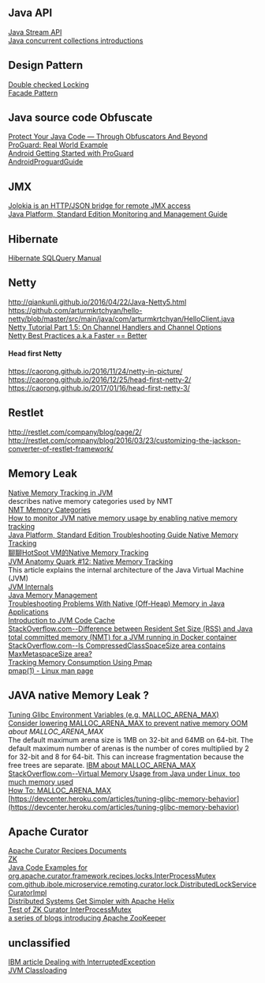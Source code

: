 ## Java API ##
[Java Stream API](https://docs.oracle.com/javase/tutorial/collections/streams/)  
[Java concurrent collections introductions](http://www.codejava.net/java-core/collections/understanding-collections-and-thread-safety-in-java)  

## Design Pattern ##
[Double checked Locking](https://www.cs.umd.edu/~pugh/java/memoryModel/DoubleCheckedLocking.html)  
[Facade Pattern](https://dzone.com/articles/design-patterns-uncovered-1)  

## Java source code Obfuscate ##
[Protect Your Java Code — Through Obfuscators And Beyond](https://web.archive.org/web/20161217190546/http://www.excelsior-usa.com/articles/java-obfuscators.html)  
[ProGuard: Real World Example](https://www.alexeyshmalko.com/2014/proguard-real-world-example/)  
[Android Getting Started with ProGuard](https://www.raywenderlich.com/7449-getting-started-with-proguard)  
[AndroidProguardGuide](https://github.com/inferjay/AndroidProguardGuide)  

## JMX ##
[Jolokia is an HTTP/JSON bridge for remote JMX access](https://jolokia.org/features-nb.html)    
[Java Platform, Standard Edition Monitoring and Management Guide](https://docs.oracle.com/javase/9/management/toc.htm)

## Hibernate ##
[Hibernate SQLQuery Manual](https://docs.jboss.org/hibernate/orm/4.1/devguide/en-US/html/ch13.html)  

## Netty ##
http://qiankunli.github.io/2016/04/22/Java-Netty5.html  
https://github.com/arturmkrtchyan/hello-netty/blob/master/src/main/java/com/arturmkrtchyan/HelloClient.java  
[Netty Tutorial Part 1.5: On Channel Handlers and Channel Options](http://seeallhearall.blogspot.sg/2012/06/netty-tutorial-part-15-on-channel.html)  
[Netty Best Practices a.k.a Faster == Better](http://normanmaurer.me/presentations/2014-facebook-eng-netty/slides.html)  

#### Head first Netty ####
https://caorong.github.io/2016/11/24/netty-in-picture/  
https://caorong.github.io/2016/12/25/head-first-netty-2/  
https://caorong.github.io/2017/01/16/head-first-netty-3/  

## Restlet ##
http://restlet.com/company/blog/page/2/  
http://restlet.com/company/blog/2016/03/23/customizing-the-jackson-converter-of-restlet-framework/  

## Memory Leak ##
[Native Memory Tracking in JVM](https://www.baeldung.com/native-memory-tracking-in-jvm)  
describes native memory categories used by NMT  
[NMT Memory Categories](https://docs.oracle.com/javase/8/docs/technotes/guides/troubleshoot/tooldescr022.html)  
[How to monitor JVM native memory usage by enabling native memory tracking](https://help.mulesoft.com/s/article/How-to-monitor-JVM-native-memory-usage-by-enabling-native-memory-tracking)  
[Java Platform, Standard Edition Troubleshooting Guide Native Memory Tracking](https://docs.oracle.com/javase/8/docs/technotes/guides/troubleshoot/tooldescr007.html)  
[聊聊HotSpot VM的Native Memory Tracking](https://juejin.im/post/6844903806468096013)  
[JVM Anatomy Quark #12: Native Memory Tracking](https://shipilev.net/jvm/anatomy-quarks/12-native-memory-tracking/)  
This article explains the internal architecture of the Java Virtual Machine (JVM)  
[JVM Internals](https://blog.jamesdbloom.com/JVMInternals.html)  
[Java Memory Management](https://dzone.com/articles/java-memory-management)  
[Troubleshooting Problems With Native (Off-Heap) Memory in Java Applications](https://dzone.com/articles/troubleshooting-problems-with-native-off-heap-memo)  
[Introduction to JVM Code Cache](https://www.baeldung.com/jvm-code-cache#:~:text=To%20avoid%20this%2C%20we%20can,code%20cache%2C%2032KB%20or%2064KB)  
[StackOverflow.com--Difference between Resident Set Size (RSS) and Java total committed memory (NMT) for a JVM running in Docker container](https://stackoverflow.com/questions/38597965/difference-between-resident-set-size-rss-and-java-total-committed-memory-nmt)  
[StackOverflow.com--Is CompressedClassSpaceSize area contains MaxMetaspaceSize area?](https://stackoverflow.com/questions/54250638/is-compressedclassspacesize-area-contains-maxmetaspacesize-area)  
[Tracking Memory Consumption Using Pmap](https://milianw.de/code-snippets/tracking-memory-consumption-using-pmap.html)  
[pmap(1) - Linux man page](https://linux.die.net/man/1/pmap)  


## JAVA native Memory Leak ? ##
[Tuning Glibc Environment Variables (e.g. MALLOC_ARENA_MAX)](https://github.com/cloudfoundry/java-buildpack/issues/320)  
[Consider lowering MALLOC_ARENA_MAX to prevent native memory OOM](https://github.com/prestodb/presto/issues/8993)  
*about MALLOC_ARENA_MAX*  
The default maximum arena size is 1MB on 32-bit and 64MB on 64-bit. The default maximum number of arenas is the number of cores multiplied by 2 for 32-bit and 8 for 64-bit.
This can increase fragmentation because the free trees are separate.
[IBM about MALLOC_ARENA_MAX](https://web.archive.org/web/20200105040127/https://publib.boulder.ibm.com/httpserv/cookbook/Operating_Systems-Linux.html?lang=en#Operating_Systems-Linux-Physical_Memory_RAM-MALLOC_ARENA_MAX)  
[StackOverflow.com--Virtual Memory Usage from Java under Linux, too much memory used](https://stackoverflow.com/questions/561245/virtual-memory-usage-from-java-under-linux-too-much-memory-used)  
[How To: MALLOC_ARENA_MAX](https://web.archive.org/web/20161228221330/https://infobright.com/blog/malloc_arena_max/)  
[https://devcenter.heroku.com/articles/tuning-glibc-memory-behavior](https://devcenter.heroku.com/articles/tuning-glibc-memory-behavior)  


## Apache Curator ##
[Apache Curator Recipes Documents](https://curator.apache.org/curator-recipes/)  
[ZK](http://zookeeper.apache.org/doc/r3.1.2/zookeeperProgrammers.html)  
[Java Code Examples for org.apache.curator.framework.recipes.locks.InterProcessMutex](https://www.programcreek.com/java-api-examples/index.php?api=org.apache.curator.framework.recipes.locks.InterProcessMutex)  
[com.github.ibole.microservice.remoting.curator.lock.DistributedLockServiceCuratorImpl](https://www.programcreek.com/java-api-examples/?code=benson-git/ibole-microservice/ibole-microservice-master/microservice-remoting/src/main/java/com/github/ibole/microservice/remoting/curator/lock/DistributedLockServiceCuratorImpl.java)  
[Distributed Systems Get Simpler with Apache Helix](http://blog.cloudera.com/blog/2013/09/distributed-systems-get-simpler-with-apache-helix/)  
[Test of ZK Curator InterProcessMutex](https://gist.github.com/quux00/f6be8fe223a7832ef514)  
[a series of blogs introducing Apache ZooKeeper](http://www.sleberknight.com/blog/sleberkn/tags/zookeeper)  

## unclassified ##
[IBM article Dealing with InterruptedException](https://www.ibm.com/developerworks/java/library/j-jtp05236/index.html)  
[JVM Classloading](https://dev.vividbreeze.com/jvm-classloading/)
